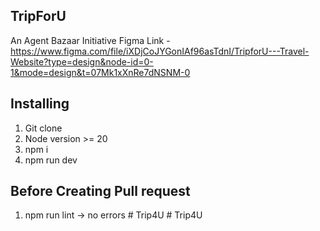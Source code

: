 ## TripForU

An Agent Bazaar Initiative
Figma Link - https://www.figma.com/file/iXDjCoJYGonIAf96asTdnI/TripforU---Travel-Website?type=design&node-id=0-1&mode=design&t=07Mk1xXnRe7dNSNM-0


## Installing
1. Git clone
2. Node version >= 20
3. npm i
4. npm run dev

## Before Creating Pull request
1. npm run lint -> no errors
#   T r i p 4 U  
 #   T r i p 4 U  
 
